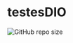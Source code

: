 # testesDIO

![GitHub repo size](https://img.shields.io/github/repo-size/CassioJhones/DIO_Testeunitario?style=for-the-badge&logo=dotnet&label=Project%20Size&labelColor=%23512BD4)
